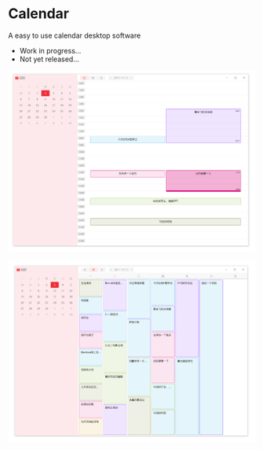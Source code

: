 # Calendar
A easy to use calendar desktop software

- Work in progress...
- Not yet released...

![day view](doc/dayview.png)

![week view](doc/weekView.png)